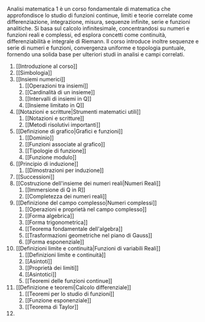 Analisi matematica 1 è un corso fondamentale di matematica che approfondisce lo studio di funzioni continue, limiti e teorie correlate come differenziazione, integrazione, misura, sequenze infinite, serie e funzioni analitiche. Si basa sul calcolo infinitesimale, concentrandosi su numeri e funzioni reali e complessi, ed esplora concetti come continuità, differenziabilità e integrale di Riemann. Il corso introduce inoltre sequenze e serie di numeri e funzioni, convergenza uniforme e topologia puntuale, fornendo una solida base per ulteriori studi in analisi e campi correlati.

1. [[Introduzione al corso]]
2. [[Simbologia]]
3. [[Insiemi numerici]]
	1. [[Operazioni tra insiemi]]
	2. [[Cardinalità di un insieme]]
	3. [[Intervalli di insiemi in Q]]
	4. [[Insieme limitato in Q]]
4. [[Notazioni e scritture|Strumenti matematici utili]]
	1. [[Notazioni e scritture]]
	2. [[Metodi risolutivi importanti]]
5. [[Definizione di grafico|Grafici e funzioni]]
	1. [[Dominio]]
	2. [[Funzioni associate al grafico]]
	3. [[Tipologie di funzione]]
	4. [[Funzione modulo]]
6. [[Principio di induzione]]
	1. [[Dimostrazioni per induzione]]
7. [[Successioni]]
8. [[Costruzione dell'insieme dei numeri reali|Numeri Reali]]
	1. [[Immersione di Q in R]]
	2. [[Completezza dei numeri reali]]
9. [[Definizione del campo complesso|Numeri complessi]]
	1. [[Operazioni e proprietà nel campo complesso]]
	2. [[Forma algebrica]]
	3. [[Forma trigonometrica]]
	4. [[Teorema fondamentale dell'algebra]]
	5. [[Trasformazioni geometriche nel piano di Gauss]]
	6. [[Forma esponenziale]]
10. [[Definizioni limite e continuità|Funzioni di variabili Reali]]
	1. [[Definizioni limite e continuità]]
	2. [[Asintoti]]
	3. [[Proprietà dei limiti]]
	4. [[Asintotici]]
	5. [[Teoremi delle funzioni continue]]
11. [[Definizione e teoremi|Calcolo differenziale]]
	1. [[Teoremi per lo studio di funzioni]]
	2. [[Funzione esponenziale]]
	3. [[Teorema di Taylor]]
12. 